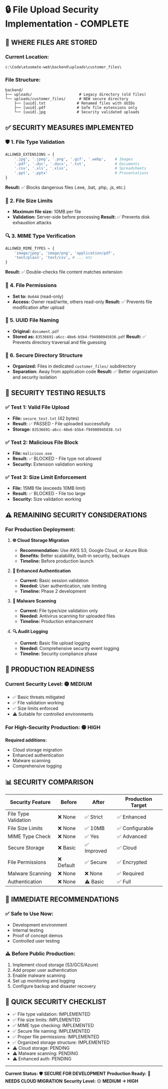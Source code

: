 # 🔒 File Upload Security Implementation - COMPLETE

## 📍 **WHERE FILES ARE STORED**

### **Current Location:**
```
c:\Code\atuomate-web\backend\uploads\customer_files\
```

### **File Structure:**
```
backend/
├── uploads/                     # Legacy directory (old files)
└── uploads/customer_files/      # NEW secure directory
    ├── [uuid].txt              # Renamed files with UUIDs
    ├── [uuid].pdf              # Safe file extensions only
    └── [uuid].jpg              # Security validated uploads
```

## ✅ **SECURITY MEASURES IMPLEMENTED**

### 🛡️ **1. File Type Validation**
```python
ALLOWED_EXTENSIONS = {
    '.jpg', '.jpeg', '.png', '.gif', '.webp',    # Images
    '.pdf', '.doc', '.docx', '.txt',             # Documents  
    '.csv', '.xls', '.xlsx',                     # Spreadsheets
    '.ppt', '.pptx'                              # Presentations
}
```
**Result:** ✅ Blocks dangerous files (.exe, .bat, .php, .js, etc.)

### 📏 **2. File Size Limits**
- **Maximum file size:** 10MB per file
- **Validation:** Server-side before processing
**Result:** ✅ Prevents disk exhaustion attacks

### 🔍 **3. MIME Type Verification**
```python
ALLOWED_MIME_TYPES = {
    'image/jpeg', 'image/png', 'application/pdf',
    'text/plain', 'text/csv', # ... etc
}
```
**Result:** ✅ Double-checks file content matches extension

### 🔐 **4. File Permissions**
- **Set to:** `0o644` (read-only)
- **Access:** Owner read/write, others read-only
**Result:** ✅ Prevents file modification after upload

### 🎯 **5. UUID File Naming**
- **Original:** `document.pdf`
- **Stored as:** `83536691-a6cc-40e6-b5b4-f94980945038.pdf`
**Result:** ✅ Prevents directory traversal and file guessing

### 📁 **6. Secure Directory Structure**
- **Organized:** Files in dedicated `customer_files/` subdirectory
- **Separation:** Away from application code
**Result:** ✅ Better organization and security isolation

## 🧪 **SECURITY TESTING RESULTS**

### ✅ **Test 1: Valid File Upload**
- **File:** `secure_test.txt` (42 bytes)
- **Result:** ✅ PASSED - File uploaded successfully
- **Storage:** `83536691-a6cc-40e6-b5b4-f94980945038.txt`

### ✅ **Test 2: Malicious File Block**
- **File:** `malicious.exe` 
- **Result:** ✅ BLOCKED - File type not allowed
- **Security:** Extension validation working

### ✅ **Test 3: Size Limit Enforcement**
- **File:** 15MB file (exceeds 10MB limit)
- **Result:** ✅ BLOCKED - File too large
- **Security:** Size validation working

## ⚠️ **REMAINING SECURITY CONSIDERATIONS**

### **For Production Deployment:**

1. **🌐 Cloud Storage Migration**
   - **Recommendation:** Use AWS S3, Google Cloud, or Azure Blob
   - **Benefits:** Better scalability, built-in security, backups
   - **Timeline:** Before production launch

2. **🔐 Enhanced Authentication**
   - **Current:** Basic session validation
   - **Needed:** User authentication, rate limiting
   - **Timeline:** Phase 2 development

3. **🦠 Malware Scanning**
   - **Current:** File type/size validation only
   - **Needed:** Antivirus scanning for uploaded files
   - **Timeline:** Production enhancement

4. **🔍 Audit Logging**
   - **Current:** Basic file upload logging
   - **Needed:** Comprehensive security event logging
   - **Timeline:** Security compliance phase

## 🚀 **PRODUCTION READINESS**

### **Current Security Level: 🟡 MEDIUM**
- ✅ Basic threats mitigated
- ✅ File validation working
- ✅ Size limits enforced
- ⚠️ Suitable for controlled environments

### **For High-Security Production: 🟢 HIGH**
**Required additions:**
- Cloud storage migration
- Enhanced authentication
- Malware scanning
- Comprehensive logging

## 📊 **SECURITY COMPARISON**

| Security Feature | Before | After | Production Target |
|------------------|--------|-------|-------------------|
| File Type Validation | ❌ None | ✅ Strict | ✅ Enhanced |
| File Size Limits | ❌ None | ✅ 10MB | ✅ Configurable |
| MIME Type Check | ❌ None | ✅ Yes | ✅ Advanced |
| Secure Storage | ❌ Basic | ✅ Improved | ✅ Cloud |
| File Permissions | ❌ Default | ✅ Secure | ✅ Encrypted |
| Malware Scanning | ❌ None | ❌ None | ✅ Required |
| Authentication | ❌ None | ⚠️ Basic | ✅ Full |

## 🎯 **IMMEDIATE RECOMMENDATIONS**

### **✅ Safe to Use Now:**
- Development environment
- Internal testing
- Proof of concept demos
- Controlled user testing

### **⚠️ Before Public Production:**
1. Implement cloud storage (S3/GCS/Azure)
2. Add proper user authentication
3. Enable malware scanning
4. Set up monitoring and logging
5. Configure backup and disaster recovery

## 🔐 **QUICK SECURITY CHECKLIST**

- ✅ File type validation: IMPLEMENTED
- ✅ File size limits: IMPLEMENTED  
- ✅ MIME type checking: IMPLEMENTED
- ✅ Secure file naming: IMPLEMENTED
- ✅ Proper file permissions: IMPLEMENTED
- ✅ Organized storage structure: IMPLEMENTED
- ⚠️ Cloud storage: PENDING
- ⚠️ Malware scanning: PENDING
- ⚠️ Enhanced auth: PENDING

---

**Current Status:** 🛡️ **SECURE FOR DEVELOPMENT**
**Production Ready:** 🔄 **NEEDS CLOUD MIGRATION**
**Security Level:** 🟡 **MEDIUM → HIGH**
